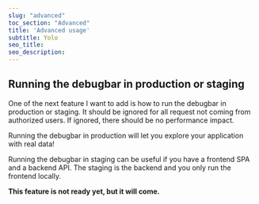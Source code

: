 ```yaml
---
slug: "advanced"
toc_section: "Advanced"
title: 'Advanced usage'
subtitle: Yolo
seo_title: 
seo_description: 
---
```


## Running the debugbar in production or staging

One of the next feature I want to add is how to run the debugbar in production or staging. 
It should be ignored for all request not coming from authorized users. If ignored, there should be no performance impact.

Running the debugbar in production will let you explore your application with real data!

Running the debugbar in staging can be useful if you have a frontend SPA and a backend API. The staging is the backend and you only run the frontend locally.

**This feature is not ready yet, but it will come.**
